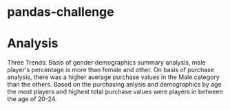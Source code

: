# pandas-challenge

# Analysis
Three Trends: 
Basis of gender demographics summary analysis, male player's percentage is more than female and other. 
On basis of purchase analysis, there was a higher average purchase values in the Male category than the others. 
Based on the purchasing anlysis and demographics by age the most players and highest total purchase values were players in between the age of 20-24.
